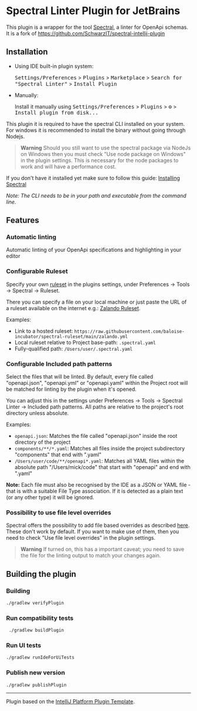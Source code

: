 # Spectral Linter Plugin for JetBrains

<!-- Plugin description -->
This plugin is a wrapper for the tool <a href="https://github.com/stoplightio/spectral">Spectral</a>, a linter for
OpenApi schemas. It is a fork of https://github.com/SchwarzIT/spectral-intellij-plugin

## Installation

- Using IDE built-in plugin system:

  <kbd>Settings/Preferences</kbd> > <kbd>Plugins</kbd> > <kbd>Marketplace</kbd> > <kbd>Search for "Spectral Linter"</kbd> >
  <kbd>Install Plugin</kbd>

- Manually:

  Install
  it manually using
  <kbd>Settings/Preferences</kbd> > <kbd>Plugins</kbd> > <kbd>⚙️</kbd> > <kbd>Install plugin from disk...</kbd>

This plugin it is required to have the spectral CLI installed on your system. For windows it is recommended to
install the binary without going through Nodejs.

> **Warning** Should you still want to use the spectral package via NodeJs on Windows then
you must check "Use node package on Windows" in the plugin settings. This is necessary for the node packages to
work and will have a performance cost.

If you don't have it installed yet make sure to follow this
guide: [Installing Spectral](https://docs.stoplight.io/docs/spectral/b8391e051b7d8-installation)

_Note: The CLI needs to be in your path and executable from the command line._

## Features

### Automatic linting

Automatic linting of your OpenApi specifications and highlighting in your editor

### Configurable Ruleset

Specify your own [ruleset](https://meta.stoplight.io/docs/spectral/ZG9jOjYyMDc0NA-rulesets) in the plugins
settings, under Preferences -> Tools -> Spectral -> Ruleset.

There you can specify a file on your local machine or just paste the URL of a ruleset available on the internet
e.g.: [Zalando Ruleset](https://raw.githubusercontent.com/baloise-incubator/spectral-ruleset/main/zalando.yml).

Examples:

- Link to a hosted ruleset: `https://raw.githubusercontent.com/baloise-incubator/spectral-ruleset/main/zalando.yml`
- Local ruleset relative to Project base-path: `.spectral.yaml`
- Fully-qualified path: `/Users/user/.spectral.yaml`

### Configurable Included path patterns

Select the files that will be linted. By default, every file called "openapi.json", "openapi.yml" or "openapi.yaml"
within the Project root will be matched for linting by the plugin when it's opened.

You can adjust this in the settings under Preferences -> Tools -> Spectral Linter -> Included path patterns. All paths are
relative to the project's root directory unless absolute.

Examples:

- `openapi.json`: Matches the file called "openapi.json" inside the root directory of the project
- `components/**/*.yaml`: Matches all files inside the project subdirectory "components" that end with ".yaml"
- `/Users/user/code/**/openapi*.yaml`: Matches all YAML files within the absolute path "/Users/mick/code" that start
  with "openapi" and end with ".yaml"

**Note:** Each file must also be recognised by the IDE as a JSON or YAML file - that is with a suitable File Type
association.
If it is detected as a plain text (or any other type) it will be ignored.

### Possibility to use file level overrides
Spectral offers the possibility to add file based overrides as described [here](https://docs.stoplight.io/docs/spectral/293426e270fac-overrides).
These don't work by default. If you want to make use of them, then you need to check "Use file level overrides" in the plugin settings.

> **Warning** If turned on, this has a important caveat; you need to save the file for the linting output to match your changes again.

<!-- Plugin description end -->

## Building the plugin
### Building
```bash
./gradlew verifyPlugin  
```

### Run compatibility tests
```bash
 ./gradlew buildPlugin  
```

### Run UI tests
```bash
./gradlew runIdeForUiTests
```

### Publish new version
```bash
./gradlew publishPlugin  
```

---
Plugin based on the [IntelliJ Platform Plugin Template][template].

[template]: https://github.com/JetBrains/intellij-platform-gradle-plugin

[docs:plugin-description]: https://plugins.jetbrains.com/docs/intellij/tools-intellij-platform-gradle-plugin.html